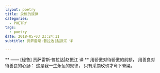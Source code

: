 ```yaml
---
layout: poetry
title: 永恒的规律
categories:
  - POETRY
tags:
  - poetry
date: 2018-05-03 23:24:11
subtitle: 贡萨雷斯·普拉达|赵振江 译

---
```



** —— [秘鲁] 贡萨雷斯·普拉达|赵振江 译 **
用骄傲对待骄傲的前额，
用善良对待善良的心肠：
这是我一生永恒的规律，
只有采摘玫瑰才弯下脊梁。

